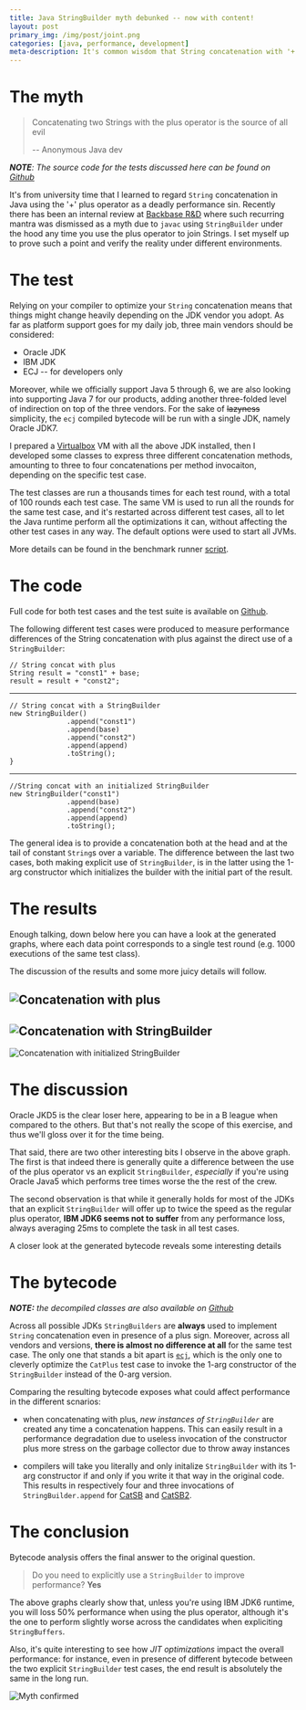 ```yaml
---
title: Java StringBuilder myth debunked -- now with content!
layout: post
primary_img: /img/post/joint.png
categories: [java, performance, development]
meta-description: It's common wisdom that String concatenation with '+' is a poor performing bad practice, but is it really the case?
---
```


The myth
========

> Concatenating two Strings with the plus operator is the source of all evil
>
> -- Anonymous Java dev

***NOTE**: The source code for the tests discussed here can be found on [Github][github]*

It's from university time that I learned to regard `String` concatenation in Java
using the '+' plus operator as a deadly performance sin. Recently there has been
an internal review at [Backbase R&D](http://www.backbase.com) where such recurring
mantra was dismissed as a myth due to `javac` using `StringBuilder` under the hood
any time you use the plus operator to join Strings. I set myself up to prove
such a point and verify the reality under different environments.

The test
========

Relying on your compiler to optimize your `String` concatenation means that things
might change heavily depending on the JDK vendor you adopt. As far as platform
support goes for my daily job, three main vendors should be considered:

* Oracle JDK
* IBM JDK
* ECJ -- for developers only

Moreover, while we officially support Java 5 through 6, we are also looking into
supporting Java 7 for our products, adding another three-folded level of indirection on top of
the three vendors. For the sake of <del>lazyness</del> simplicity, the `ecj` compiled
bytecode will be run with a single JDK, namely Oracle JDK7.

I prepared a [Virtualbox](https://www.virtualbox.org/) VM with all the above JDK
installed, then I developed some classes to express three different concatenation
methods, amounting to three to four concatenations per method invocaiton,
depending on the specific test case.

The test classes are run a thousands times for each test round, with a total of
100 rounds each test case. The same VM is used to run all the rounds for the same
test case, and it's restarted across different test cases, all to let the Java
runtime perform all the optimizations it can, without affecting the other test
cases in any way. The default options were used to start all JVMs.

More details can be found in the benchmark runner [script](https://github.com/skuro/stringbuilder/blob/master/bench.sh).

The code
========

Full code for both test cases and the test suite is available on [Github][github].

The following different test cases were produced to measure performance
differences of the String concatenation with plus against the direct use of a
`StringBuilder`:

    // String concat with plus
    String result = "const1" + base;
    result = result + "const2";

----

    // String concat with a StringBuilder
    new StringBuilder()
                  .append("const1")
                  .append(base)
                  .append("const2")
                  .append(append)
                  .toString();
    }

----

    //String concat with an initialized StringBuilder
    new StringBuilder("const1")
                  .append(base)
                  .append("const2")
                  .append(append)
                  .toString();

The general idea is to provide a concatenation both at the head and at the tail
of constant `String`s over a variable. The difference between the last two cases,
both making explicit use of `StringBuilder`, is in the latter using the 1-arg
constructor which initializes the builder with the initial part of the result.

The results
===========

Enough talking, down below here you can have a look at the generated graphs, where
each data point corresponds to a single test round (e.g. 1000 executions of the same
test class).

The discussion of the results and some more juicy details will follow.

![Concatenation with plus][catplus]
----
![Concatenation with StringBuilder][catsb]
----
![Concatenation with initialized StringBuilder][catsb2]

The discussion
==============

Oracle JKD5 is the clear loser here, appearing to be in a B league when compared
to the others. But that's not really the scope of this exercise, and thus we'll
gloss over it for the time being.

That said, there are two other interesting bits I observe in the above graph. The first is that indeed
there is generally quite a difference between the use of the plus operator vs an explicit
`StringBuilder`, *especially* if you're using Oracle Java5 which performs tree
times worse the the rest of the crew.

The second observation is that while it generally holds for most of the JDKs that
an explicit `StringBuilder` will offer up to twice the speed as the regular plus
operator, **IBM JDK6 seems not to suffer** from any performance loss, always averaging
25ms to complete the task in all test cases.

A closer look at the generated bytecode reveals some interesting details

The bytecode
============

***NOTE:** the decompiled classes are also available on [Github][github]*

Across all possible JDKs `StringBuilders` are **always** used to implement `String`
concatenation even in presence of a plus sign.
Moreover, across all vendors and versions, **there is almost no difference at all**
for the same test case. The only one that stands a bit apart is [`ecj`][ecjplus],
which is the only one to cleverly optimize the `CatPlus` test case to invoke
the 1-arg constructor of the `StringBuilder` instead of the 0-arg version.

Comparing the resulting bytecode exposes what could affect performance in the
different scnarios:

* when concatenating with plus, *new instances of `StringBuilder`* are created
any time a concatenation happens. This can easily result in a performance
degradation due to useless invocation of the constructor plus more stress on
the garbage collector due to throw away instances

* compilers will take you literally and only initalize `StringBuilder` with its
1-arg constructor if and only if you write it that way in the original code. This
results in respectively four and three invocations of `StringBuilder.append` for
[CatSB][catsbp] and [CatSB2][catsb2p].

The conclusion
==============

Bytecode analysis offers the final answer to the original question.

> Do you need to explicitly use a `StringBuilder` to improve performance? **Yes**

The above graphs clearly show that, unless you're using IBM JDK6 runtime, you will
loss 50% performance when using the plus operator, although it's the one to perform
slightly worse across the candidates when expliciting `StringBuffers`.

Also, it's quite interesting to see how *JIT optimizations* impact the overall
performance: for instance, even in presence of different bytecode between the two
explicit `StringBuilder` test cases, the end result is absolutely the same in the
long run.

![Myth confirmed][myth]

[catplus]: /img/post/catplus.png "Concatenation with plus"
[catsb]: /img/post/catsb.png "Concatenation with StringBuilder"
[catsb2]: /img/post/catsb2.png "Concatenation with initalized StringBuilder"
[github]: https://github.com/skuro/stringbuilder
[ecjplus]: https://github.com/skuro/stringbuilder/blob/master/ecj/CatPlus.class.txt
[catsbp]: https://github.com/skuro/stringbuilder/blob/master/ecj/CatSB.class.txt
[catsb2p]: https://github.com/skuro/stringbuilder/blob/master/ecj/CatSB2.class.txt
[myth]: /img/post/myth-confirmed.jpg
